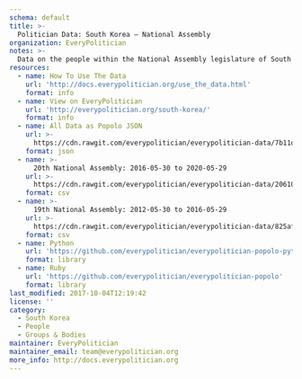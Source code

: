 ```yaml
---
schema: default
title: >-
  Politician Data: South Korea — National Assembly
organization: EveryPolitician
notes: >-
  Data on the people within the National Assembly legislature of South Korea.
resources:
  - name: How To Use The Data
    url: 'http://docs.everypolitician.org/use_the_data.html'
    format: info
  - name: View on EveryPolitician
    url: 'http://everypolitician.org/south-korea/'
    format: info
  - name: All Data as Popolo JSON
    url: >-
      https://cdn.rawgit.com/everypolitician/everypolitician-data/7b11dae140b99b5c814f066559a8786ea4edac7e/data/South_Korea/National_Assembly/ep-popolo-v1.0.json
    format: json
  - name: >-
      20th National Assembly: 2016-05-30 to 2020-05-29
    url: >-
      https://cdn.rawgit.com/everypolitician/everypolitician-data/206109def543eb7c3f2b7e4343b249576a339921/data/South_Korea/National_Assembly/term-20.csv
    format: csv
  - name: >-
      19th National Assembly: 2012-05-30 to 2016-05-29
    url: >-
      https://cdn.rawgit.com/everypolitician/everypolitician-data/825af283ecb50bfc50e9ca60a1f688fa29d53469/data/South_Korea/National_Assembly/term-19.csv
    format: csv
  - name: Python
    url: 'https://github.com/everypolitician/everypolitician-popolo-python'
    format: library
  - name: Ruby
    url: 'https://github.com/everypolitician/everypolitician-popolo'
    format: library
last_modified: 2017-10-04T12:19:42
license: ''
category:
  - South Korea
  - People
  - Groups & Bodies
maintainer: EveryPolitician
maintainer_email: team@everypolitician.org
more_info: http://docs.everypolitician.org
---
```

